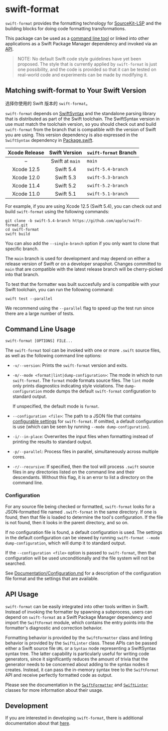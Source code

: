 # swift-format

`swift-format` provides the formatting technology for
[SourceKit-LSP](https://github.com/apple/sourcekit-lsp) and the building
blocks for doing code formatting transformations.

This package can be used as a [command line tool](#command-line-usage)
or linked into other applications as a Swift Package Manager dependency and
invoked via an [API](#api-usage).

> NOTE: No default Swift code style guidelines have yet been proposed. The
> style that is currently applied by `swift-format` is just one possibility,
> and the code is provided so that it can be tested on real-world code and
> experiments can be made by modifying it.

## Matching swift-format to Your Swift Version

选择你使用的 Swift 版本的 `swift-format`。

`swift-format` depends on [SwiftSyntax](https://github.com/apple/swift-syntax)
and the standalone parsing library that is distributed as part of the Swift
toolchain. The SwiftSyntax version in use must match the toolchain version, so
you should check out and build `swift-format` from the branch that is
compatible with the version of Swift you are using. This version dependency
is also expressed in the `SwiftSyntax` dependency in
[Package.swift](Package.swift).

| Xcode Release | Swift Version                           | `swift-format` Branch |
|:-------------:|:---------------------------------------:|:----------------------|
| –             | Swift at `main`                         | `main`                |
| Xcode 12.5    | Swift 5.4                               | `swift-5.4-branch`    |
| Xcode 12.0    | Swift 5.3                               | `swift-5.3-branch`    |
| Xcode 11.4    | Swift 5.2                               | `swift-5.2-branch`    |
| Xcode 11.0    | Swift 5.1                               | `swift-5.1-branch`    |

For example, if you are using Xcode 12.5 (Swift 5.4), you can check out and
build `swift-format` using the following commands:

```
git clone -b swift-5.4-branch https://github.com/apple/swift-format.git
cd swift-format
swift build
```

You can also add the `--single-branch` option if you only want to clone that
specific branch.

The `main` branch is used for development and may depend on either a release
version of Swift or on a developer snapshot. Changes committed to `main`
that are compatible with the latest release branch will be cherry-picked into
that branch.

To test that the formatter was built succesfully and is compatible with your
Swift toolchain, you can run the following command:

```
swift test --parallel
```
We recommend using the `--parallel` flag to speed up the test run since there
are a large number of tests.

## Command Line Usage

```
swift-format [OPTIONS] FILE...
```

The `swift-format` tool can be invoked with one or more `.swift` source files,
as well as the following command line options:

* `-v/--version`: Prints the `swift-format` version and exits.

* `-m/--mode <format|lint|dump-configuration>`: The mode in which to run
  `swift-format`. The `format` mode formats source files. The `lint` mode
  only prints diagnostics indicating style violations. The `dump-configuration`
  mode dumps the default `swift-format` configuration to standard output.

  If unspecified, the default mode is `format`.

* `--configuration <file>`: The path to a JSON file that contains
  [configurable settings](#configuration) for `swift-format`. If omitted, a
  default configuration is use (which can be seen by running
  `--mode dump-configuration`).

* `-i/--in-place`: Overwrites the input files when formatting instead of
  printing the results to standard output.

* `-p/--parallel`: Process files in parallel, simultaneously across
  multiple cores.

* `-r/--recursive`: If specified, then the tool will process `.swift` source
  files in any directories listed on the command line and their descendants.
  Without this flag, it is an error to list a directory on the command line.

### Configuration

For any source file being checked or formatted, `swift-format` looks for a
JSON-formatted file named `.swift-format` in the same directory. If one is
found, then that file is loaded to determine the tool's configuration. If the
file is not found, then it looks in the parent directory, and so on.

If no configuration file is found, a default configuration is used. The
settings in the default configuration can be viewed by running
`swift-format --mode dump-configuration`, which will dump it to standard
output.

If the `--configuration <file>` option is passed to `swift-format`, then that
configuration will be used unconditionally and the file system will not be
searched.

See [Documentation/Configuration.md](Documentation/Configuration.md) for a
description of the configuration file format and the settings that are
available.

## API Usage

`swift-format` can be easily integrated into other tools written in Swift.
Instead of invoking the formatter by spawning a subprocess, users can depend on
`swift-format` as a Swift Package Manager dependency and import the
`SwiftFormat` module, which contains the entry points into the formatter's
diagnostic and correction behavior.

Formatting behavior is provided by the `SwiftFormatter` class and linting
behavior is provided by the `SwiftLinter` class. These APIs can be passed
either a Swift source file `URL` or a `Syntax` node representing a
SwiftSyntax syntax tree. The latter capability is particularly useful for
writing code generators, since it significantly reduces the amount of trivia
that the generator needs to be concerned about adding to the syntax nodes it
creates. Instead, it can pass the in-memory syntax tree to the `SwiftFormat`
API and receive perfectly formatted code as output.

Please see the documentation in the
[`SwiftFormatter`](Sources/SwiftFormat/SwiftFormatter.swift) and
[`SwiftLinter`](Sources/SwiftFormat/SwiftLinter.swift) classes for more
information about their usage.

## Development

If you are interested in developing `swift-format`, there is additional
documentation about that [here](Documentation/Development.md).
